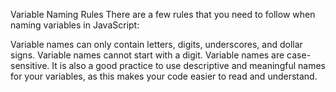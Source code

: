 Variable Naming Rules
There are a few rules that you need to follow when naming variables in JavaScript:

Variable names can only contain letters, digits, underscores, and dollar signs.
Variable names cannot start with a digit.
Variable names are case-sensitive.
It is also a good practice to use descriptive and meaningful names for your variables, as this makes your code easier to read and understand.